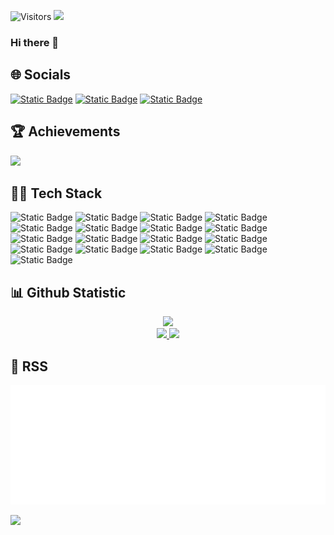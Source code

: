 ![Visitors](https://api.visitorbadge.io/api/daily?path=https%3A%2F%2Fgithub.com%2Fteranixbq&labelColor=%23d9e3f0&countColor=%23697689&style=flat)
<img src="https://storage.kodeteks.com/line.gif">


### Hi there 👋

## :globe_with_meridians: Socials

[![Static Badge](https://img.shields.io/badge/linkedin-s?style=flat&logo=linkedin&logoColor=white&color=%230A66C2)](https://www.linkedin.com/in/hanieffba/)
[![Static Badge](https://img.shields.io/badge/portofolio-l?style=flat&logo=hugo&logoColor=white&color=%23FF4088)](https://dev.kodeteks.com/)
[![Static Badge](https://img.shields.io/badge/blogger-s?style=flat&logo=blogger&logoColor=white&color=%23FF5722)](https://www.kodeteks.com/)


## :trophy: Achievements

![](https://github-profile-trophy.vercel.app/?username=teranixbq&theme=algolia&no-frame=true&no-bg=true&margin-w=5)


## :technologist: Tech Stack
![Static Badge](https://img.shields.io/badge/linux-l?style=for-the-badge&logo=linux&logoColor=white&color=black)
![Static Badge](https://img.shields.io/badge/zorin%20OS-l?style=for-the-badge&logo=zorin&logoColor=white&color=%2315A6F0)
![Static Badge](https://img.shields.io/badge/go-l?style=for-the-badge&logo=go&logoColor=white&color=%2300ADD8)
![Static Badge](https://img.shields.io/badge/javascript-l?style=for-the-badge&logo=javascript&logoColor=white&color=%23F7DF1E)
![Static Badge](https://img.shields.io/badge/codecov-s?style=for-the-badge&logo=codecov&logoColor=white&color=%23F01F7A)
![Static Badge](https://img.shields.io/badge/mysql-s?style=for-the-badge&logo=mysql&logoColor=white&color=%234479A1)
![Static Badge](https://img.shields.io/badge/docker-s?style=for-the-badge&logo=docker&logoColor=white&color=%232496ED)
![Static Badge](https://img.shields.io/badge/cloudflare-s?style=for-the-badge&logo=cloudflare&logoColor=white&color=%23F38020)
![Static Badge](https://img.shields.io/badge/swagger-s?style=for-the-badge&logo=swagger&logoColor=%2385EA2D&color=black)
![Static Badge](https://img.shields.io/badge/openapi-s?style=for-the-badge&logo=openapiinitiative&logoColor=%2385EA2D&color=black)
![Static Badge](https://img.shields.io/badge/node%20js-l?style=for-the-badge&logo=nodedotjs&logoColor=white&color=%23339933)
![Static Badge](https://img.shields.io/badge/redis-l?style=for-the-badge&logo=redis&logoColor=white&color=%23DC382D)
![Static Badge](https://img.shields.io/badge/postman-l?style=for-the-badge&logo=postman&logoColor=white&color=%23FF6C37)
![Static Badge](https://img.shields.io/badge/amazon%20aws-l?style=for-the-badge&logo=amazonaws&logoColor=white&color=%23232F3E)
![Static Badge](https://img.shields.io/badge/google%20cloud-l?style=for-the-badge&logo=googlecloud&logoColor=white&color=%234285F4)
![Static Badge](https://img.shields.io/badge/cpanel-l?style=for-the-badge&logo=cpanel&logoColor=white&color=%23FF6C2C)
![Static Badge](https://img.shields.io/badge/nginx-l?style=for-the-badge&logo=nginx&logoColor=white&color=%23009639)


## :bar_chart: Github Statistic

<p align="center">
<a href="https://github.com/teranixbq">
  <img height="225em" src="http://github-profile-summary-cards.vercel.app/api/cards/profile-details?username=teranixbq&theme=aura"/>
</a><br/>
<a href="https://github.com/teranixbq">
   <img height="225em" src="http://github-profile-summary-cards.vercel.app/api/cards/repos-per-language?username=teranixbq&theme=aura"/>
   <img height="225em" src="http://github-profile-summary-cards.vercel.app/api/cards/most-commit-language?username=teranixbq&theme=aura"/>
</a><br/>
<!-- <a href="https://github.com/teranixbq">
   <img height="225em" src="http://github-profile-summary-cards.vercel.app/api/cards/stats?username=teranixbq&theme=aura"/>
   <img height="225em" src="http://github-profile-summary-cards.vercel.app/api/cards/productive-time?username=teranixbq&theme=aura&utcOffset=7"/>
</a> -->
</p>

## :bookmark_tabs: RSS
<a href="https://kodeteks.com/"><img src="rss.svg" alt="rss" /></a>

<img src="https://storage.kodeteks.com/line.gif">


